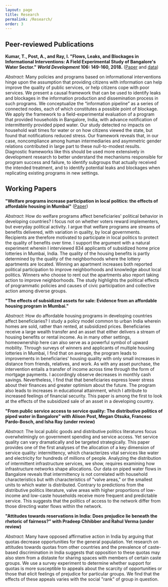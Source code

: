 ```yaml
---
layout: page
title: Research
permalink: /Research/
order: 3
---
```


## Peer-reviewed Publications
 
**Kumar, T., Post, A., and Ray, I. "Flows, Leaks, and Blockages in Informational Interventions: A Field Experimental Study of Bangalore's Water Sector." *World Development* 106: 149-160, 2018.** ([Paper](https://docs.google.com/viewer?a=v&pid=sites&srcid=ZGVmYXVsdGRvbWFpbnxhbGlzb25lcG9zdHxneDo2MjRlMWRiZDNlYzJlNWRl) and [data](https://dataverse.harvard.edu/dataset.xhtml?persistentId=doi:10.7910/DVN/ZMYDWN))
 
 *Abstract*: Many policies and programs based on informational interventions hinge upon the assumption that providing citizens with information can help improve the quality of public services, or help citizens cope with poor services. We present a causal framework that can be used to identify leaks and blockages in the information production and dissemination process in such programs. We conceptualize the “information pipeline” as a series of connected nodes, each of which constitutes a possible point of blockage. We apply the framework to a field-experimental evaluation of a program that provided households in Bangalore, India, with advance notification of intermittently provided piped water. Our study detected no impacts on household wait times for water or on how citizens viewed the state, but found that notifications reduced stress. Our framework reveals that, in our case, noncompliance among human intermediaries and asymmetric gender relations contributed in large part to these null-to-modest results. Diagnostic frameworks like this should be used more extensively in development research to better understand the mechanisms responsible for program success and failure, to identify subgroups that actually received the intended treatment, and to identify potential leaks and blockages when replicating existing programs in new settings.
 
## Working Papers

**"Welfare programs increase participation in local politics: the effects of affordable housing in Mumbai"** ([Paper](https://www.dropbox.com/s/c256fkkub1n0kiy/Kumar_MPSA_2019.pdf?dl=0))

*Abstract*:  How do welfare programs affect beneficiaries' political behavior in developing countries? I focus not on whether voters reward implementers, but everyday political activity. I argue that welfare programs are streams of benefits delivered, with variation in quality, by local governments. Recipients are therefore motivated to participate in local politics to protect the quality of benefits over time. I support the argument with a natural experiment wherein I interviewed 834 applicants of subsidized home price lotteries in Mumbai, India. The quality of the housing benefits is partly determined by the quality of the neighborhoods where the lottery apartments are located. Winning an apartment increases both reported political participation to improve neighborhoods and knowledge about local politics. Winners who choose to rent out the apartments also report taking action to improve neighborhoods. The study highlights the political effects of programmatic policies and causes of civic participation and collective action among diverse groups.

**"The effects of subsidized assets for sale: Evidence from an affordable housing program in Mumbai."**

*Abstract*: How do affordable housing programs in developing countries affect beneficiaries? I study a policy model common to urban India wherein homes are sold, rather than rented, at subsidized prices. Beneficiaries receive a large wealth transfer and an asset that either delivers a stream of housing benefits or rental income. As in many other settings, homeownership here can also serve as a powerful symbol of upward mobility. Through surveys of winners and applicants of multiple housing lotteries in Mumbai, I find that on average, the program leads to improvements in beneficiaries' housing quality with only small increases in distance from friends, relatives, and work. As with any asset purchase, the intervention entails a transfer of income across time through the form of mortgage payments. I accordingly observe decreases in monthly cash savings. Nevertheless, I find that that beneficiaries express lower stress about their finances and greater optimism about the future. The program also leads to increases in educational attainment, which I attribute to increased feelings of financial security. This paper is among the first to look at the effects of the subsidized sale of an asset in a developing country.


**"From public service access to service quality: The distributive politics of piped water in Bangalore" with Alison Post, Megan Otsuka, Francesc Pardo-Bosch, and Isha Ray (under review)**

*Abstract*: The local public goods and distributive politics literatures focus overwhelmingly on government spending and service access. Yet service quality can vary dramatically and be targeted strategically. This paper provides one of the first analyses of the allocation of a key dimension of service quality: intermittency, which characterizes vital services like water and electricity for hundreds of millions of people. Analyzing the distribution of intermittent infrastructure services, we show, requires examining how infrastructure networks shape allocations. Our data on piped water flows in Bangalore reveals that intermittency is not correlated with household characteristics but with characteristics of "valve areas," or the smallest units to which water is distributed. Contrary to predictions from the distributive politics literature, valve areas with higher proportions of low- income and low-caste households receive more frequent and predictable service. This suggests that the politics of access to the network differ from those directing water flows within the network.


**"Attitudes towards reservations in India: Does prejudice lie beneath the rhetoric of fairness?" with Pradeep Chhibber and Rahul Verma (under review)**

*Abstract*: Many have opposed affirmative action in India by arguing that quotas decrease opportunities for the general population. Yet research on attitudes towards quotas from other countries and the prevalence of caste-based discrimination in India suggests that opposition to these quotas may also stem from a distaste for sharing spaces with members of certain caste groups. We use a survey experiment to determine whether support for quotas is more susceptible to appeals about the scarcity of opportunities or those that elicit feelings of prejudice for particular groups. We find that the effects of these appeals varies with the social "rank" of group in question.

